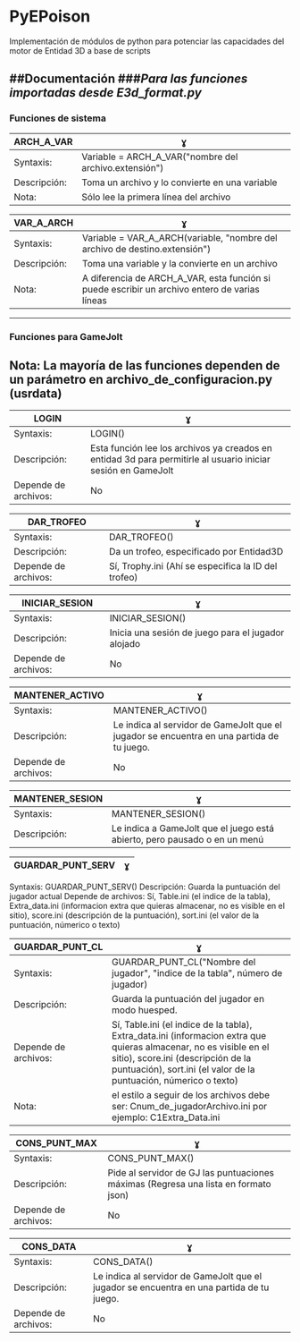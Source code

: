 # PyEPoison
Implementación de módulos de python para potenciar las capacidades del motor de Entidad 3D a base de scripts

##Documentación
###*Para las funciones importadas desde E3d_format.py*
-----


### Funciones de sistema

 ARCH_A_VAR |  ɣ
------------ | -------------
Syntaxis: | Variable = ARCH_A_VAR("nombre del archivo.extensión")   
Descripción: | Toma un archivo y lo convierte en una variable   
Nota: | Sólo lee la primera línea del archivo

VAR_A_ARCH |  ɣ
------------ | -------------
Syntaxis: | Variable = VAR_A_ARCH(variable, "nombre del archivo de destino.extensión")
Descripción: | Toma una variable y la convierte en un archivo
Nota: | A diferencia de ARCH_A_VAR, esta función si puede escribir un archivo entero de varias líneas
-----
### Funciones para GameJolt
## Nota: La mayoría de las funciones dependen de un parámetro en archivo_de_configuracion.py (usrdata)
LOGIN |  ɣ
------------ | -------------
Syntaxis: | LOGIN()
Descripción: | Esta función lee los archivos ya creados en entidad 3d para permitirle al usuario iniciar sesión en GameJolt
Depende de archivos: | No

DAR_TROFEO |  ɣ
------------ | -------------
Syntaxis: | DAR_TROFEO()
Descripción: | Da un trofeo, especificado por Entidad3D
Depende de archivos: | Sí, Trophy.ini (Ahí se especifica la ID del trofeo)

INICIAR_SESION |  ɣ
------------ | -------------
Syntaxis: | INICIAR_SESION()
Descripción: | Inicia una sesión de juego para el jugador alojado
Depende de archivos: | No

MANTENER_ACTIVO |  ɣ
------------ | -------------
Syntaxis: | MANTENER_ACTIVO()
Descripción: | Le indica al servidor de GameJolt que el jugador se encuentra en una partida de tu juego.
Depende de archivos: | No

MANTENER_SESION |  ɣ
------------ | -------------
Syntaxis: | MANTENER_SESION()
Descripción: | Le indica a GameJolt que el juego está abierto, pero pausado o en un menú

GUARDAR_PUNT_SERV |  ɣ
------------ | -------------
Syntaxis: GUARDAR_PUNT_SERV()
Descripción: Guarda la puntuación del jugador actual
Depende de archivos: Sí, Table.ini (el indice de la tabla), Extra_data.ini (informacion extra que quieras almacenar, no es visible en el sitio), score.ini (descripción de la puntuación), sort.ini (el valor de la puntuación, númerico o texto)

GUARDAR_PUNT_CL |  ɣ
------------ | -------------
Syntaxis: | GUARDAR_PUNT_CL("Nombre del jugador", "indice de la tabla", número de jugador)
Descripción: | Guarda la puntuación del jugador en modo huesped.
Depende de archivos: | Sí, Table.ini (el indice de la tabla), Extra_data.ini (informacion extra que quieras almacenar, no es visible en el sitio), score.ini (descripción de la puntuación), sort.ini (el valor de la puntuación, númerico o texto)
Nota: | el estilo a seguir de los archivos debe ser: Cnum_de_jugadorArchivo.ini por ejemplo: C1Extra_Data.ini

CONS_PUNT_MAX |  ɣ
------------ | -------------
Syntaxis: | CONS_PUNT_MAX()
Descripción: | Pide al servidor de GJ las puntuaciones máximas (Regresa una lista en formato json)
Depende de archivos: | No

CONS_DATA |  ɣ
------------ | -------------
Syntaxis: | CONS_DATA()
Descripción: | Le indica al servidor de GameJolt que el jugador se encuentra en una partida de tu juego.
Depende de archivos: | No
